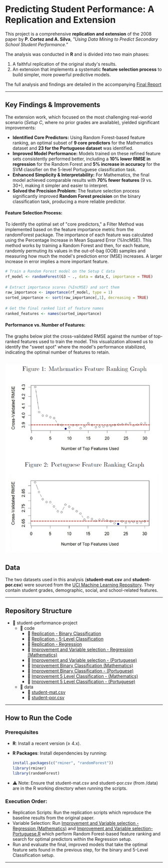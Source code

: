 # Predicting Student Performance: A Replication and Extension  

This project is a comprehensive **replication and extension** of the 2008 paper by **P. Cortez and A. Silva**, *"Using Data Mining to Predict Secondary School Student Performance."*  

The analysis was conducted in **R** and is divided into two main phases:  
1. A faithful replication of the original study's results.  
2. An extension that implements a systematic **feature selection process** to build simpler, more powerful predictive models.

The full analysis and findings are detailed in the accompanying [Final Report](./Student-Performance-Project/Final_Report.pdf)

---

## Key Findings & Improvements  

The extension work, which focused on the most challenging real-world scenario (*Setup C*, where no prior grades are available), yielded significant improvements:  

- **Identified Core Predictors:** Using Random Forest-based feature ranking, an optimal subset of **9 core predictors** for the Mathematics dataset and **23 for the Portuguese dataset** was identified.
- **Improved Model Performance:** Models trained on these refined feature sets consistently performed better, including a **10% lower RMSE in regression** for the Random Forest and **5% increase in accuracy** for the SVM classifier on the 5-level Portuguese classification task.  
- **Enhanced Simplicity & Interpretability:** For Mathematics, the final model achieved comparable results with **70% fewer features** (9 vs. 30+), making it simpler and easier to interpret.  
- **Solved the Precision Problem:** The feature selection process significantly improved **Random Forest precision** on the binary classification task, producing a more reliable predictor.

#### Feature Selection Process:
To identify the optimal set of "core predictors," a Filter Method was implemented based on the feature importance metric from the randomForest package. The importance of each feature was calculated using the Percentage Increase in Mean Squared Error (%IncMSE). This method works by training a Random Forest and then, for each feature, randomly permuting its values in the out-of-bag (OOB) samples and measuring how much the model's prediction error (MSE) increases. A larger increase in error implies a more important feature.  

 ```R
# Train a Random Forest model on the Setup C data
rf_model <- randomForest(G3 ~ ., data = data_C, importance = TRUE)

# Extract importance scores (%IncMSE) and sort them
raw_importance <- importance(rf_model, type = 1)
sorted_importance <- sort(raw_importance[,1], decreasing = TRUE)

# Get the final ranked list of feature names
ranked_features <- names(sorted_importance)
```
#### Performance vs. Number of Features:
The graphs below plot the cross-validated RMSE against the number of top-ranked features used to train the model. This visualization allowed us to identify the "sweet spot" where the model's performance stabilized, indicating the optimal number of features to retain.  

![RMSE vs Top Features](./Student-Performance-Project/top_features_graph.png)
---

## Data  

The two datasets used in this analysis (**student-mat.csv** and **student-por.csv**) were sourced from the [UCI Machine Learning Repository](https://archive.ics.uci.edu/ml/datasets/student+performance). They contain student grades, demographic, social, and school-related features.  

---
## Repository Structure  

- 📁 student-performance-project  
  - 📁 code  
    - 📄 [Replication - Binary Classification](./Student-Performance-Project/code/Replication%20Binary%20Classification.R)  
    - 📄 [Replication - 5-Level Classification](./Student-Performance-Project/code/Replication%20Binary%20Classification.R)
    - 📄 [Replication - Regression](./Student-Performance-Project/code/Replication%20Regression.R)
    - 📄 [Improvement and Variable selection - Regression (Mathematics)](./Student-Performance-Project/code/Improvement%20Regression%20and%20Variable%20selection%20-%20Mathematics.R)  
    - 📄 [Improvement and Variable selection - (Portuguese)](./Student-Performance-Project/code/Improvement%20Regression%20and%20Variable%20selection%20-%20Portuguese.R)  
    - 📄 [Improvement Binary Classification (Mathematics)](./Student-Performance-Project/code/Improvement%20Binary%20Classification%20-%20Mathematics.R)  
    - 📄 [Improvement Binary Classification - (Portuguese)](./Student-Performance-Project/code/Improvement%20Binary%20Classification%20-%20Portuguese.R)  
    - 📄 [Improvement 5 Level Classification - (Mathematics)](./Student-Performance-Project/code/Improvement%205%20Level%20Classficiation%20-%20Mathematics.R)  
    - 📄 [Improvement 5 Level Classification - (Portuguese)](./Student-Performance-Project/code/Improvement%205%20Level%20Classification%20-%20Portuguese.R)  
  - 📁 data  
    - 📄 [student-mat.csv](./Student-Performance-Project/data/student-mat.csv)  
    - 📄 [student-por.csv](./Student-Performance-Project/data/student-por.csv)  
---
## How to Run the Code  

### Prerequisites  

- **R**: Install a recent version (≥ 4.x).  
- **R Packages**: Install dependencies by running:
  
  ```R
  install.packages(c("rminer", "randomForest"))
  library(rminer)
  library(randomForest)
- ⚠ Note: Ensure that student-mat.csv and student-por.csv (from /data) are in the R working directory when running the scripts.
  
### Execution Order:  
- Replication Scripts: Run the replication scripts which reproduce the baseline results from the original paper.
- Variable Selection: Run [Improvement and Variable selection - Regression (Mathematics)](./Student-Performance-Project/code/Improvement%20Regression%20and%20Variable%20selection%20-%20Mathematics.R) and [Improvement and Variable selection- Portuguese.R](./Student-Performance-Project/code/Improvement%20Regression%20and%20Variable%20selection%20-%20Portuguese.R) which perform Random Forest-based feature ranking and search for optimal predictors within the Regression setup.
- Run and evaluate the final, improved models that take the optimal feature sets found in the previous step, for the binary and 5-Level Classification setup.
---


